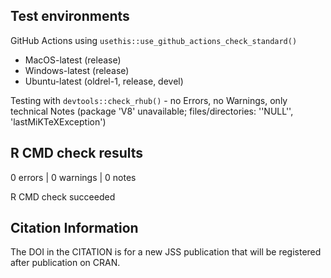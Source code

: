 ## Test environments

GitHub Actions using `usethis::use_github_actions_check_standard()`

* MacOS-latest (release)
* Windows-latest (release)
* Ubuntu-latest (oldrel-1, release, devel)

Testing with `devtools::check_rhub()` - no Errors, no Warnings, only technical Notes (package 'V8' unavailable; files/directories: ''NULL'', 'lastMiKTeXException')


## R CMD check results

0 errors | 0 warnings | 0 notes

R CMD check succeeded


## Citation Information

The DOI in the CITATION is for a new JSS publication that will be registered after publication on CRAN.
